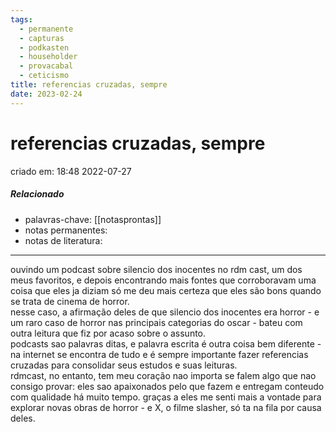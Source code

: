 ```yaml
---
tags:
  - permanente
  - capturas
  - podkasten
  - householder
  - provacabal
  - ceticismo
title: referencias cruzadas, sempre
date: 2023-02-24
---
```


# referencias cruzadas, sempre

criado em: 18:48 2022-07-27

##### Relacionado

- palavras-chave: [[notasprontas]] 
- notas permanentes:
- notas de literatura:

---

ouvindo um podcast sobre silencio dos inocentes no rdm cast, um dos meus favoritos, e depois encontrando mais fontes que corroboravam uma coisa que eles ja diziam só me deu mais certeza que eles são bons quando se trata de cinema de horror.  
nesse caso, a afirmação deles de que silencio dos inocentes era horror - e um raro caso de horror nas principais categorias do oscar - bateu com outra leitura que fiz por acaso sobre o assunto.  
podcasts sao palavras ditas, e palavra escrita é outra coisa bem diferente - na internet se encontra de tudo e é sempre importante fazer referencias cruzadas para consolidar seus estudos e suas leituras.  
rdmcast, no entanto, tem meu coração nao importa se falem algo que nao consigo provar: eles sao apaixonados pelo que fazem e entregam conteudo com qualidade há muito tempo. graças a eles me senti mais a vontade para explorar novas obras de horror - e X, o filme slasher, só ta na fila por causa deles.
